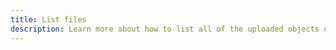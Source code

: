 ```yaml
---
title: List files
description: Learn more about how to list all of the uploaded objects using Amplify Framework's storage category.
---
```


<inline-fragment platform="js" src="~/lib/storage/fragments/js/list.md"></inline-fragment>
<inline-fragment platform="ios" src="~/lib/storage/fragments/ios/list.md"></inline-fragment>
<inline-fragment platform="android" src="~/lib/storage/fragments/android/list.md"></inline-fragment>
<inline-fragment platform="flutter" src="~/lib/storage/fragments/flutter/list.md"></inline-fragment>